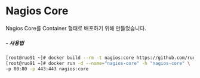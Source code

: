 # Nagios Core
Nagios Core를 Container 형태로 배포하기 위해 만들었습니다.

##### - 사용법
```sh
[root@ruo91 ~]# docker build --rm -t nagios:core https://github.com/ruo91/docker-nagios-core.git
[root@ruo91 ~]# docker run -d --name="nagios-core" -h "nagios-core" \
-p 80:80 -p 443:443 nagios:core
```
